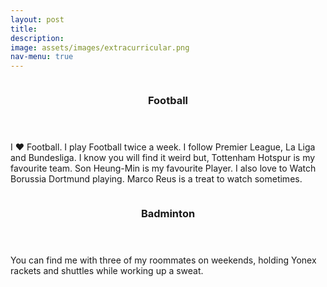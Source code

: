 ```yaml
---
layout: post
title: 
description: 
image: assets/images/extracurricular.png
nav-menu: true
---
```


<!-- Main -->
<div id="main">

<!-- Two -->
<section id="two" class="spotlights">
	<section>
		<a class="image">
			<img src="{% link assets/images/football.webp %}" alt="" data-position="center center" />
		</a>
		<div class="content">
			<div class="inner">
				<header class="major">
					<h3>Football</h3>
				</header>
				<p>I ❤ Football. I play Football twice a week. I follow Premier League, La Liga and Bundesliga. I know you will find it weird but, Tottenham Hotspur is my favourite team. Son Heung-Min is my favourite Player. I also love to Watch Borussia Dortmund playing. Marco Reus is a treat to watch sometimes. </p>
			</div>
		</div>
	</section>
	<section>
		<a class="image">
			<img src="{% link assets/images/badminton.jpeg %}" alt="" data-position="top center" />
		</a>
		<div class="content">
			<div class="inner">
				<header class="major">
					<h3>Badminton</h3>
				</header>
				<p>You can find me with three of my roommates on weekends, holding Yonex rackets and shuttles while working up a sweat. </p>
			</div>
		</div>
	</section>
</section>

</div>
